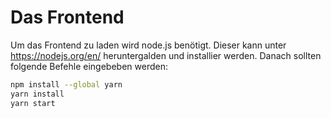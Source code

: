 # Das Frontend
Um  das Frontend zu laden wird node.js benötigt. Dieser kann unter https://nodejs.org/en/ heruntergalden und installier werden. Danach sollten folgende Befehle eingebeben werden:


 ```bash
npm install --global yarn
yarn install
yarn start
```